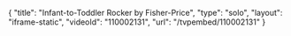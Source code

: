 {
    "title": "Infant-to-Toddler Rocker by Fisher-Price",
    "type": "solo",
    "layout": "iframe-static",
    "videoId": "110002131",
    "url": "\/tvpembed\/110002131"
}